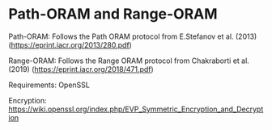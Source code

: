 # Path-ORAM and Range-ORAM
Path-ORAM: Follows the Path ORAM protocol from E.Stefanov et al. (2013)
(https://eprint.iacr.org/2013/280.pdf)

Range-ORAM: Follows the Range ORAM protocol from Chakraborti et al. (2019)
(https://eprint.iacr.org/2018/471.pdf)

Requirements: OpenSSL

Encryption: https://wiki.openssl.org/index.php/EVP_Symmetric_Encryption_and_Decryption
